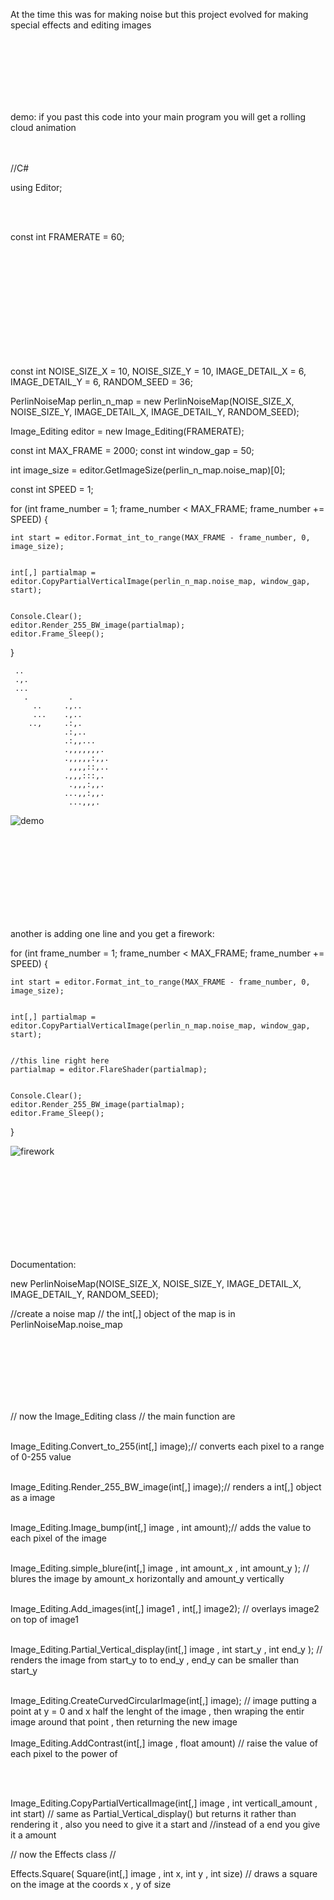 At the time this was for making noise but this project evolved for making special effects and editing images



<br />
<br />
<br />
<br />
<br />
<br />

demo:
if you past this code into your main program you will get a rolling cloud animation

<br />
<br />
//C#

using Editor;

<br />
<br />

const int FRAMERATE = 60;

<br />
<br />


<br />
<br />

<br />
<br />





<br />
<br />


<br />
<br />

const int NOISE_SIZE_X = 10,
          NOISE_SIZE_Y = 10,
          IMAGE_DETAIL_X = 6,
          IMAGE_DETAIL_Y = 6,
          RANDOM_SEED = 36;


PerlinNoiseMap perlin_n_map = new PerlinNoiseMap(NOISE_SIZE_X, NOISE_SIZE_Y, IMAGE_DETAIL_X, IMAGE_DETAIL_Y, RANDOM_SEED);


Image_Editing editor = new Image_Editing(FRAMERATE);

const int MAX_FRAME = 2000;
const int window_gap = 50;

int image_size = editor.GetImageSize(perlin_n_map.noise_map)[0];

const int SPEED = 1;

for (int frame_number = 1; frame_number < MAX_FRAME; frame_number += SPEED)
{
   

    int start = editor.Format_int_to_range(MAX_FRAME - frame_number, 0, image_size);


    int[,] partialmap = editor.CopyPartialVerticalImage(perlin_n_map.noise_map, window_gap, start);
    
    
    Console.Clear();
    editor.Render_255_BW_image(partialmap);
    editor.Frame_Sleep();
}



     ..
     .,.
     ...
       .         .
         ..     .,..
         ...    .,..
        ..,     .:,.
                .:,..
                .:,,...
                .,,,,,,,.
                .,,,,,:,,.
                 ,,,,::,..
                .,,,:::,.
                 .,,,:,,.               
                ...,,:,,.
                 ...,,,.








![demo](https://github.com/SavageDud/Noise_generator/assets/67841707/bfbe8576-37e6-41c7-877d-173ba244d110)

<br />
<br />
<br />
<br />
<br />
<br />
<br />
<br />

another is adding one line and you get a firework:


for (int frame_number = 1; frame_number < MAX_FRAME; frame_number += SPEED)
{
   

    int start = editor.Format_int_to_range(MAX_FRAME - frame_number, 0, image_size);


    int[,] partialmap = editor.CopyPartialVerticalImage(perlin_n_map.noise_map, window_gap, start);

    
    //this line right here
    partialmap = editor.FlareShader(partialmap);

    
    Console.Clear();
    editor.Render_255_BW_image(partialmap);
    editor.Frame_Sleep();
}

![firework](https://github.com/SavageDud/Noise_generator/assets/67841707/ceaed76d-9fe5-4dca-af09-7221963a5e2a)



<br />
<br />
<br />
<br />
<br />
<br />
<br />
<br />


Documentation: 

new PerlinNoiseMap(NOISE_SIZE_X, NOISE_SIZE_Y, IMAGE_DETAIL_X, IMAGE_DETAIL_Y, RANDOM_SEED);

//create a noise map 
// the int[,] object of the map is in PerlinNoiseMap.noise_map

<br />
<br />
<br />
<br />
<br />
<br />






// now the Image_Editing class
// the main function are 
<br />
<br />

Image_Editing.Convert_to_255(int[,] image);// converts each pixel to a range of 0-255 value
<br />
<br />

Image_Editing.Render_255_BW_image(int[,] image);// renders a int[,] object as a image
<br />
<br />

Image_Editing.Image_bump(int[,] image , int amount);// adds the value <amount> to each pixel of the image
<br />
<br />

Image_Editing.simple_blure(int[,] image , int amount_x , int amount_y ); // blures the image by amount_x horizontally and amount_y vertically
<br />
<br />

Image_Editing.Add_images(int[,] image1 , int[,] image2); // overlays image2 on top of image1
<br />
<br />

Image_Editing.Partial_Vertical_display(int[,] image , int start_y , int end_y ); // renders the image from start_y to to end_y , end_y can be smaller than start_y
<br />
<br />

Image_Editing.CreateCurvedCircularImage(int[,] image); // image putting a point at y = 0 and x half the lenght of the image , then wraping the entir image around that point , then returning the new image
<br />
<br />
Image_Editing.AddContrast(int[,] image , float amount) // raise the value of each pixel to the power of <amount>

<br />
<br />

Image_Editing.CopyPartialVerticalImage(int[,] image , int verticall_amount  , int start) 
// same as Partial_Vertical_display() but returns it rather than rendering it , also you need to give it a start and 
//instead of a end you give it a amount






// now the Effects class
//

Effects.Square( Square(int[,] image , int x, int y , int size)
// draws a square on the image at the coords x , y of size
